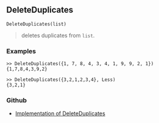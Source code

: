 ## DeleteDuplicates

```
DeleteDuplicates(list)
```

> deletes duplicates from `list`. 
 
 
### Examples 
 
```
>> DeleteDuplicates({1, 7, 8, 4, 3, 4, 1, 9, 9, 2, 1})
{1,7,8,4,3,9,2} 
```

```
>> DeleteDuplicates({3,2,1,2,3,4}, Less)
{3,2,1}
```
 

### Github

* [Implementation of DeleteDuplicates](https://github.com/axkr/symja_android_library/blob/master/symja_android_library/matheclipse-core/src/main/java/org/matheclipse/core/builtin/ListFunctions.java#L2134) 
